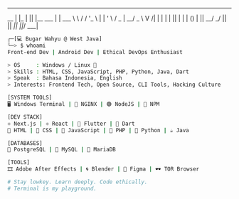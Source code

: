 <!-- WXYYDESU -->

   _       _   _           _       
__ | |_ | || |__ ___ | | ___
\ \ / / '_ \ | | ' \ / _ | __/ _
\ V /| | | | | || | | | () | || __/
_/ || || _|| ||_/ ___|

```bash
┌─[💻 Bugar Wahyu @ West Java]
└─> $ whoami
Front-end Dev | Android Dev | Ethical DevOps Enthusiast

> OS     : Windows / Linux 🐧
> Skills : HTML, CSS, JavaScript, PHP, Python, Java, Dart
> Speak  : Bahasa Indonesia, English
> Interests: Frontend Tech, Open Source, CLI Tools, Hacking Culture

[SYSTEM TOOLS]
🖥️ Windows Terminal | 🧩 NGINX | 🟢 NodeJS | 🔵 NPM

[DEV STACK]
⚛️ Next.js | ⚛️ React | 💙 Flutter | 💎 Dart
🧱 HTML | 🎨 CSS | 📜 JavaScript | 🐘 PHP | 🐍 Python | ☕ Java

[DATABASES]
🐘 PostgreSQL | 🐬 MySQL | 🐳 MariaDB

[TOOLS]
🎞️ Adobe After Effects | 🌀 Blender | 🎨 Figma | 🕶️ TOR Browser

# Stay lowkey. Learn deeply. Code ethically. 
# Terminal is my playground.

